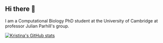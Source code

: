 ## Hi there 👋

I am a Computational Biology PhD student at the University of Cambridge at professor Julian Parhill's group.

[![Kristina's GitHub stats](https://github-readme-stats.vercel.app/api?username=kristinakordova)](https://github.com/kristinakordova/github-readme-stats)
<!--
**kristinakordova/kristinakordova** is a ✨ _special_ ✨ repository because its `README.md` (this file) appears on your GitHub profile.

Here are some ideas to get you started:

- 🔭 I’m currently working on ...
- 🌱 I’m currently learning ...
- 👯 I’m looking to collaborate on ...
- 🤔 I’m looking for help with ...
- 💬 Ask me about ...
- 📫 How to reach me: ...
- 😄 Pronouns: ...
- ⚡ Fun fact: ...
-->
